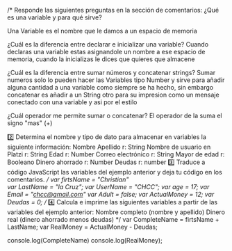 /* Responde las siguientes preguntas en la sección de comentarios:
¿Qué es una variable y para qué sirve?

Una Variable es el nombre que le damos a un espacio de memoria

¿Cuál es la diferencia entre declarar e inicializar una variable?
Cuando declaras una variable estas asignandole un nombre a ese espacio de memoria, cuando la inicializas le dices que quieres que almacene

¿Cuál es la diferencia entre sumar números y concatenar strings?
Sumar numeros solo lo pueden hacer las Variables tipo Number y sirve para añadir alguna cantidad a una variable como siempre se ha hecho, sin embargo concatenar
es añadir a un String otro para su impresion como un mensaje conectado con una variable y asi por el estilo

¿Cuál operador me permite sumar o concatenar?
El operador de la suma el signo "mas" (+)

2️⃣ Determina el nombre y tipo de dato para almacenar en variables la siguiente información:
Nombre
Apellido    r: String
Nombre de usuario en Platzi r: String
Edad r: Number
Correo electrónico r: String
Mayor de edad r: Booleano
Dinero ahorrado r: Number
Deudas r: number
3️⃣ Traduce a código JavaScript las variables del ejemplo anterior y deja tu código en los comentarios.
*/
var firtsName = "Christian"    
var LastName = "la Cruz";
    var UserName = "CHCC";
    var age = 17;
    var Email = "chcc@gmail.com"
    var Adult = false;
    var ActualMoney = 12;
    var Deudas = 0;
/*
4️⃣ Calcula e imprime las siguientes variables a partir de las variables del ejemplo anterior:
Nombre completo (nombre y apellido)
Dinero real (dinero ahorrado menos deudas)
*/
var CompleteName = firtsName + LastName;
var RealMoney = ActualMoney - Deudas;

console.log(CompleteName)
console.log(RealMoney);